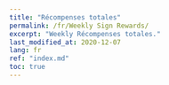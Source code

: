 ```yaml
---
title: "Récompenses totales"
permalink: /fr/Weekly Sign Rewards/
excerpt: "Weekly Récompenses totales."
last_modified_at: 2020-12-07
lang: fr
ref: "index.md"
toc: true
---
```


